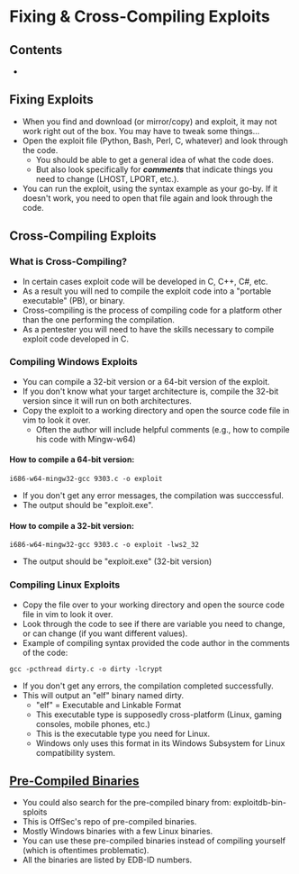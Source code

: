 # Fixing & Cross-Compiling Exploits

## Contents
- [](#)

## Fixing Exploits

- When you find and download (or mirror/copy) and exploit, it may not work right out of the box. You may have to tweak some things...
- Open the exploit file (Python, Bash, Perl, C, whatever) and look through the code.
  - You should be able to get a general idea of what the code does.
  - But also look specifically for **_comments_** that indicate things you need to change (LHOST, LPORT, etc.).
- You can run the exploit, using the syntax example as your go-by. If it doesn't work, you need to open that file again and look through the code.

## Cross-Compiling Exploits

### What is Cross-Compiling?
- In certain cases exploit code will be developed in C, C++, C#, etc.
- As a result you will ned to compile the exploit code into a "portable executable" (PB), or binary.
- Cross-compiling is the process of compiling code for a platform other than the one performing the compilation.
- As a pentester you will need to have the skills necessary to compile exploit code developed in C.

### Compiling Windows Exploits
- You can compile a 32-bit version or a 64-bit version of the exploit.
- If you don't know what your target architecture is, compile the 32-bit version since it will run on both architectures.
- Copy the exploit to a working directory and open the source code file in vim to look it over.
  - Often the author will include helpful comments (e.g., how to compile his code with Mingw-w64)

#### How to compile a 64-bit version:
```
i686-w64-mingw32-gcc 9303.c -o exploit
```
- If you don't get any error messages, the compilation was succcessful.
- The output should be "exploit.exe".

#### How to compile a 32-bit version:
```
i686-w64-mingw32-gcc 9303.c -o exploit -lws2_32
```
- The output should be "exploit.exe" (32-bit version)

### Compiling Linux Exploits
- Copy the file over to your working directory and open the source code file in vim to look it over.
- Look through the code to see if there are variable you need to change, or can change (if you want different values).
- Example of compiling syntax provided the code author in the comments of the code: 
```
gcc -pcthread dirty.c -o dirty -lcrypt  
```
- If you don't get any errors, the compilation completed successfully.
- This will output an "elf" binary named dirty.
  - "elf" = Executable and Linkable Format
  - This executable type is supposedly cross-platform (Linux, gaming consoles, mobile phones, etc.)
  - This is the executable type you need for Linux.
  - Windows only uses this format in its Windows Subsystem for Linux compatibility system.
 
## [Pre-Compiled Binaries](https://gitlab.com/exploit-database/exploitdb-bin-sploits/-/tree/main)
- You could also search for the pre-compiled binary from: exploitdb-bin-sploits
- This is OffSec's repo of pre-compiled binaries.
- Mostly Windows binaries with a few Linux binaries.
- You can use these pre-compiled binaries instead of compiling yourself (which is oftentimes problematic).
- All the binaries are listed by EDB-ID numbers.
